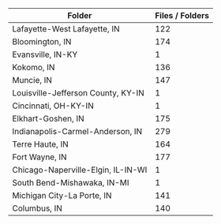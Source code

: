 | Folder                             |   Files / Folders |
|------------------------------------|-------------------|
| Lafayette-West Lafayette, IN       |               122 |
| Bloomington, IN                    |               174 |
| Evansville, IN-KY                  |                 1 |
| Kokomo, IN                         |               136 |
| Muncie, IN                         |               147 |
| Louisville-Jefferson County, KY-IN |                 1 |
| Cincinnati, OH-KY-IN               |                 1 |
| Elkhart-Goshen, IN                 |               175 |
| Indianapolis-Carmel-Anderson, IN   |               279 |
| Terre Haute, IN                    |               164 |
| Fort Wayne, IN                     |               177 |
| Chicago-Naperville-Elgin, IL-IN-WI |                 1 |
| South Bend-Mishawaka, IN-MI        |                 1 |
| Michigan City-La Porte, IN         |               141 |
| Columbus, IN                       |               140 |